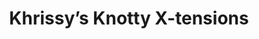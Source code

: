 ---
title: "Khrissy’s Knotty X-tensions"
url: /brooklyn/khrissys-knotty-x-tensions/
shop: beauty
---